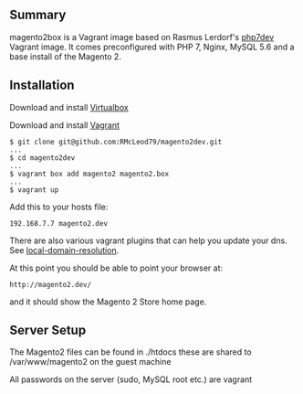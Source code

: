 ## Summary
magento2box is a Vagrant image based on Rasmus Lerdorf's [php7dev](https://github.com/rlerdorf/php7dev) Vagrant image. It comes preconfigured with PHP 7, Nginx, MySQL 5.6 and a base install of the Magento 2.

## Installation

Download and install [Virtualbox](https://www.virtualbox.org/wiki/Downloads)

Download and install [Vagrant](https://www.vagrantup.com/downloads.html)

```
$ git clone git@github.com:RMcLeod79/magento2dev.git
...
$ cd magento2dev
...
$ vagrant box add magento2 magento2.box
...
$ vagrant up
```

Add this to your hosts file:

```
192.168.7.7 magento2.dev
```

There are also various vagrant plugins that can help you update your dns. See [local-domain-resolution](https://github.com/mitchellh/vagrant/wiki/Available-Vagrant-Plugins#local-domain-resolution).  

At this point you should be able to point your  browser at:

```
http://magento2.dev/
```

and it should show the Magento 2 Store home page.


## Server Setup
The Magento2 files can be found in ./htdocs these are shared to /var/www/magento2 on the guest machine

All passwords on the server (sudo, MySQL root etc.) are vagrant

